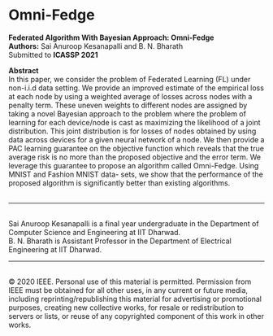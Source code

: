 # Omni-Fedge
<b>Federated Algorithm With Bayesian Approach: Omni-Fedge</b> <br>
<b>Authors:</b> Sai Anuroop Kesanapalli and B. N. Bharath <br>
Submitted to <b>ICASSP 2021</b> <br>

<b>Abstract</b> <br>
In this paper, we consider the problem of Federated Learning (FL) under non-i.i.d data setting. We provide an improved estimate of the empirical loss at each node by using a weighted average of losses across nodes with a penalty term. These uneven weights to different nodes are assigned by taking a novel Bayesian approach to the problem where the problem of learning for each device/node is cast as maximizing the likelihood of a joint distribution. This joint distribution is for losses of nodes obtained by using data across devices for a given neural network of a node. We then provide a PAC learning guarantee on the objective function which reveals that the true average risk is no more than the proposed objective and the error term. We leverage this guarantee to propose an algorithm called Omni-Fedge. Using MNIST and Fashion MNIST data- sets, we show that the performance of the proposed algorithm is significantly better than existing algorithms. <br><br>

<hr><br>
Sai Anuroop Kesanapalli is a final year undergraduate in the Department of Computer Science and Engineering at IIT Dharwad. <br>
B. N. Bharath is Assistant Professor in the Department of Electrical Engineering at IIT Dharwad. <br>
<hr><br>
© 2020 IEEE. Personal use of this material is permitted. Permission from IEEE must be obtained for all other uses, in any current or future media, including reprinting/republishing this material for advertising or promotional purposes, creating new collective works, for resale or redistribution to servers or lists, or reuse of any copyrighted component of this work in other works.
